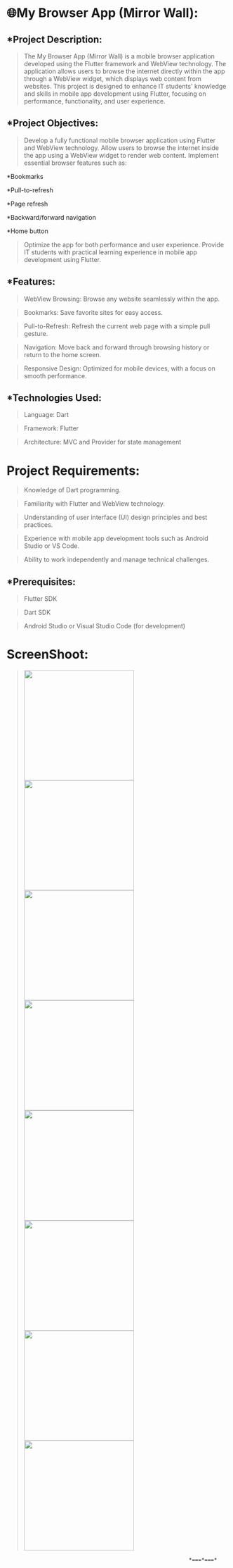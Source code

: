 # 🌐My Browser App (Mirror Wall):

## *Project Description:
>The My Browser App (Mirror Wall) is a mobile browser application developed using the Flutter framework and WebView technology. The application allows users to browse the internet directly within the app through a WebView widget, which displays web content from websites. This project is designed to enhance IT students' knowledge and skills in mobile app development using Flutter, focusing on performance, functionality, and user experience.

## *Project Objectives:
>Develop a fully functional mobile browser application using Flutter and WebView technology.
Allow users to browse the internet inside the app using a WebView widget to render web content.
Implement essential browser features such as:

*Bookmarks

*Pull-to-refresh

*Page refresh

*Backward/forward navigation

*Home button

>Optimize the app for both performance and user experience.
Provide IT students with practical learning experience in mobile app development using Flutter.

## *Features:
>WebView Browsing: Browse any website seamlessly within the app.

>Bookmarks: Save favorite sites for easy access.

>Pull-to-Refresh: Refresh the current web page with a simple pull gesture.

>Navigation: Move back and forward through browsing history or return to the home screen.

>Responsive Design: Optimized for mobile devices, with a focus on smooth performance.

## *Technologies Used:
>Language: Dart

>Framework: Flutter

>Architecture: MVC and Provider for state management

# Project Requirements:
>Knowledge of Dart programming.

>Familiarity with Flutter and WebView technology.

>Understanding of user interface (UI) design principles and best practices.

>Experience with mobile app development tools such as Android Studio or VS Code.

>Ability to work independently and manage technical challenges.

## *Prerequisites:
>Flutter SDK

>Dart SDK

>Android Studio or Visual Studio Code (for development)

# ScreenShoot:
><img src = "https://github.com/user-attachments/assets/503f22d6-69c8-43a4-8988-2786233635e8" width = "250">
><img src = "https://github.com/user-attachments/assets/3c57419c-a0e6-4ac2-8750-ae0a33ac115c" width = "250">
><img src = "https://github.com/user-attachments/assets/f62acc56-d8f3-4efc-a085-3cd229d5665b" width = "250">
><img src = "https://github.com/user-attachments/assets/c504cdfa-52be-4a10-b1a2-b3374079e7ea" width = "250">
><img src = "https://github.com/user-attachments/assets/e7b48f32-72d6-49a8-af46-801c96e69fcf" width = "250">
><img src = "https://github.com/user-attachments/assets/8f67f715-5001-4854-a84b-116492e8f313" width = "250">
><img src = "https://github.com/user-attachments/assets/2fa0c748-a8c9-4a0e-9af0-5e373bad867b" width = "250">
><img src = "https://github.com/user-attachments/assets/86b7a117-3863-42b7-a34e-628a2ac0ade7" width = "250">
                                                              *===*===*
